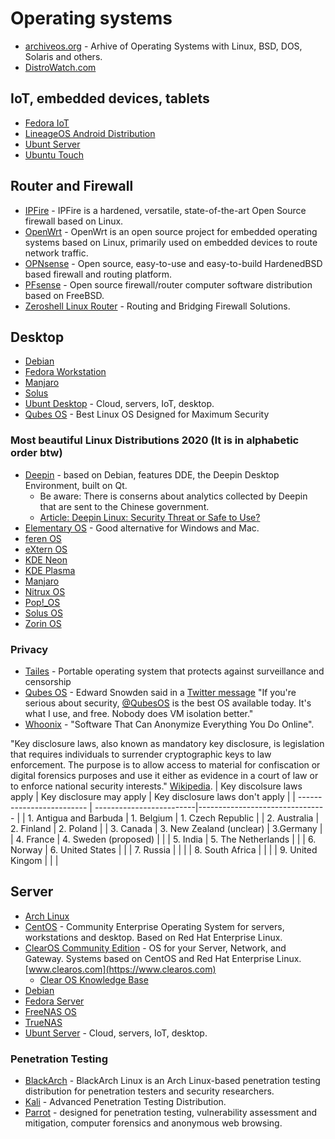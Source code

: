 
# Operating systems

- [archiveos.org](https://archiveos.org) - Arhive of Operating Systems with Linux, BSD, DOS, Solaris and others.
- [DistroWatch.com](https://distrowatch.com/)

## IoT, embedded devices, tablets
- [Fedora IoT](https://getfedora.org/en/iot/)
- [LineageOS Android Distribution]()
- [Ubunt Server](https://ubuntu.com)
- [Ubuntu Touch](https://ubuntu-touch.io/get-ubuntu-touch)

## Router and Firewall
- [IPFire](https://www.ipfire.org/) - IPFire is a hardened, versatile, state-of-the-art Open Source firewall based on Linux.
- [OpenWrt](https://openwrt.org/) - OpenWrt is an open source project for embedded operating systems based on Linux, primarily used on embedded devices to route network traffic.
- [OPNsense](https://opnsense.org/) - Open source, easy-to-use and easy-to-build HardenedBSD based firewall and routing platform. 
- [PFsense](https://www.pfsense.org) - Open source firewall/router computer software distribution based on FreeBSD.
- [Zeroshell Linux Router](https://zeroshell.org/) - Routing and Bridging Firewall Solutions.

## Desktop
- [Debian](https://www.debian.org)
- [Fedora Workstation](https://getfedora.org/en/workstation)
- [Manjaro](https://manjaro.org/)
- [Solus](https://getsol.us/home/)
- [Ubunt Desktop](https://ubuntu.com/) - Cloud, servers, IoT, desktop.
- [Qubes OS](https://www.qubes-os.org/downloads/) - Best Linux OS Designed for Maximum Security

 ### Most beautiful Linux Distributions 2020 (It is in alphabetic order btw)
  - [Deepin](https://www.deepin.org/en/) - based on Debian, features DDE, the Deepin Desktop Environment, built on Qt.
    - Be aware: There is conserns about analytics collected by Deepin that are sent to the Chinese government.
    - [Article: Deepin Linux: Security Threat or Safe to Use?](https://linuxinsider.com/story/deepin-linux-security-threat-or-safe-to-use-86044.html)
 - [Elementary OS](https://elementary.io/) - Good alternative for Windows and Mac.
 - [feren OS](https://ferenos.weebly.com/)
 - [eXtern OS](https://externos.io/)
 - [KDE Neon](https://neon.kde.org)
 - [KDE Plasma](https://kde.org/)
 - [Manjaro](https://manjaro.org/)
 - [Nitrux OS](https://nxos.org/)
 - [Pop!_OS](https://pop.system76.com/)
 - [Solus OS](https://getsol.us/home/)
 - [Zorin OS](https://zorinos.com/)
 
 ### Privacy

 - [Tailes](https://tails.boum.org) - Portable operating system that protects against surveillance and censorship
 - [Qubes OS](https://www.qubes-os.org) - Edward Snowden said in a [Twitter message](https://twitter.com/Snowden/status/781493632293605376) "If you're serious about security, [@QubesOS](https://twitter.com/QubesOS) is the best OS available today. It's what I use, and free. Nobody does VM isolation better."
 - [Whoonix](https://www.whonix.org) - "Software That Can Anonymize Everything You Do Online".
 
  "Key disclosure laws, also known as mandatory key disclosure, is legislation that requires individuals to surrender cryptographic keys to law enforcement. The purpose is to allow access to material for confiscation or digital forensics purposes and use it either as evidence in a court of law or to enforce national security interests." [Wikipedia](https://en.wikipedia.org/wiki/Key_disclosure_law).
| Key discolsure laws apply | Key disclosure may apply | Key disclosure laws don't apply |
| ------------------------- | -------------------------|-------------------------------- |
| 1. Antigua and Barbuda | 1. Belgium | 1. Czech Republic |
| 2. Australia | 2. Finland | 2. Poland |
| 3. Canada | 3. New Zealand (unclear) | 3.Germany |
| 4. France | 4. Sweden (proposed) | |
| 5. India | 5. The Netherlands | |
| 6. Norway | 6. United States | |
| 7. Russia | | |
| 8. South Africa | | |
| 9. United Kingom | | |
 
## Server
- [Arch Linux](https://www.archlinux.org/)
- [CentOS](https://www.centos.org/) - Community Enterprise Operating System for servers, workstations and desktop. Based on Red Hat Enterprise Linux.
- [ClearOS Community Edition](https://www.clearos.com/clearfoundation/software/clearos-downloads) - OS for your Server, Network, and Gateway. Systems based on CentOS and Red Hat Enterprise Linux. [www.clearos.com](https://www.clearos.com)
  - [Clear OS Knowledge Base](https://documentation.clearos.com/index:kb)
- [Debian](https://www.debian.org)
- [Fedora Server](https://getfedora.org/en/server)
- [FreeNAS OS](https://www.freenas.org)
- [TrueNAS](https://www.truenas.com)
- [Ubunt Server](https://ubuntu.com) - Cloud, servers, IoT, desktop.

### Penetration Testing
- [BlackArch](https://www.blackarch.org/) - BlackArch Linux is an Arch Linux-based penetration testing distribution for penetration testers and security researchers.
- [Kali](https://www.kali.org/) - Advanced Penetration Testing Distribution.
- [Parrot](https://www.parrotsec.org/) - designed for penetration testing, vulnerability assessment and mitigation, computer forensics and anonymous web browsing. 
